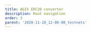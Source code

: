 ```yaml
---
title: AGIX ERC20 converter 
description: Root navigation
order: 3
parent: '2020-11-18_12-00-00_testnets'
---
```


